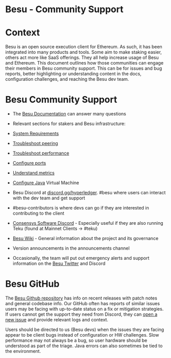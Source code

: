 # Besu - Community Support

# Context

Besu is an open source execution client for Ethereum. As such, it has been integrated into many products and tools. Some aim to make staking easier, others act more like SaaS offerings. They all help increase usage of Besu and Ethereum. This document outlines how those communities can engage their members in Besu community support. This can be for issues and bug reports, better highlighting or understanding content in the docs, configuration challenges, and reaching the Besu dev team. 

# Besu Community Support

- The [Besu Documentation](https://besu.hyperledger.org/) can answer many questions
- Relevant sections for stakers and Besu infrastructure:
- [System Requirements](https://besu.hyperledger.org/en/latest/public-networks/get-started/system-requirements/)
- [Troubleshoot peering](https://besu.hyperledger.org/en/latest/public-networks/how-to/troubleshoot/peering/)
- [Troubleshoot performance](https://besu.hyperledger.org/en/latest/public-networks/how-to/troubleshoot/performance/)
- [Configure ports](https://besu.hyperledger.org/en/latest/public-networks/how-to/connect/configure-ports/)
- [Understand metrics](https://besu.hyperledger.org/en/latest/public-networks/how-to/monitor/understand-metrics/)
- [Configure Java](https://besu.hyperledger.org/en/latest/public-networks/how-to/configure-jvm/) Virtual Machine

- Besu Discord at [discord.gg/hyperledger](https://discord.com/servers/hyperledger-foundation-905194001349627914). #besu where users can interact with the dev team and get support
- #besu-contributors is where devs can go if they are interested in contributing to the client 
- [Consensys Software Discord](http://discord.gg/consensys) - Especially useful if they are also running Teku (found at Mainnet Clients → #teku)
- [Besu Wiki](https://lf-hyperledger.atlassian.net/wiki/display/besu/) - General information about the project and its governance 
- Version announcements in the announcements channel
- Occasionally, the team will put out emergency alerts and support information on the [Besu Twitter](http://twitter.com/hyperledgerbesu) and Discord

# Besu GitHub

The [Besu Github repository](https://github.com/hyperledger/besu) has info on recent releases with patch notes and general codebase info. Our GitHub often has reports of similar issues users may be facing with up-to-date status on a fix or mitigation strategies. If users cannot get the support they need from Discord, they can [open a new issue](https://github.com/hyperledger/besu/issues/new/choose) and provide relevant logs and context. 

Users should be directed to us (Besu devs) when the issues they are facing appear to be client bugs instead of configuration or HW challenges. Slow performance may not always be a bug, so user hardware should be understood as part of the triage. Java errors can also sometimes be tied to the environment.